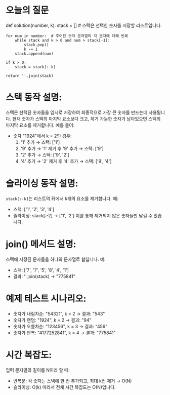 # 오늘의 질문

def solution(number, k):
    stack = []  # 스택은 선택한 숫자를 저장할 리스트입니다.

    for num in number:  # 주어진 숫자 문자열의 각 문자에 대해 반복
        while stack and k > 0 and num > stack[-1]:
            stack.pop()
            k -= 1
        stack.append(num)

    if k > 0:
        stack = stack[:-k]

    return ''.join(stack)

# 스택 동작 설명:
스택은 선택된 숫자들을 임시로 저장하여 최종적으로 가장 큰 숫자를 만드는데 사용됩니다.
현재 숫자가 스택의 마지막 요소보다 크고, 제거 가능한 숫자가 남아있으면 스택의 마지막 요소를 제거합니다.
예를 들어:
- 숫자 "1924"에서 k = 2인 경우:
  1. '1' 추가 → 스택: ['1']
  2. '9' 추가 → '1' 제거 후 '9' 추가 → 스택: ['9']
  3. '2' 추가 → 스택: ['9', '2']
  4. '4' 추가 → '2' 제거 후 '4' 추가 → 스택: ['9', '4']

# 슬라이싱 동작 설명:
`stack[:-k]`는 리스트의 뒤에서 k개의 요소를 제거합니다.
예:
- 스택: ['1', '2', '3', '4']
- 슬라이싱: stack[:-2] → ['1', '2']
이를 통해 제거되지 않은 숫자들만 남길 수 있습니다.

# join() 메서드 설명:
스택에 저장된 문자들을 하나의 문자열로 합칩니다.
예:
- 스택: ['7', '7', '5', '8', '4', '1']
- 결과: ''.join(stack) → "775841"

# 예제 테스트 시나리오:
- 숫자가 내림차순: "54321", k = 2 → 결과: "543"
- 숫자가 랜덤: "1924", k = 2 → 결과: "94"
- 숫자가 오름차순: "123456", k = 3 → 결과: "456"
- 숫자가 반복: "4177252841", k = 4 → 결과: "775841"

# 시간 복잡도:
입력 문자열의 길이를 N이라 할 때:
- 반복문: 각 숫자는 스택에 한 번 추가되고, 최대 k번 제거 → O(N)
- 슬라이싱: O(k)
따라서 전체 시간 복잡도는 O(N)입니다.
